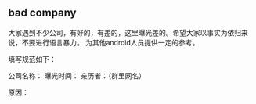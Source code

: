 bad company
-------------------

大家遇到不少公司，有好的，有差的，这里曝光差的。希望大家以事实为依归来说，不要进行语言暴力。
为其他android人员提供一定的参考。

填写规范如下：

公司名称：
曝光时间：
亲历者：（群里网名）

原因：
